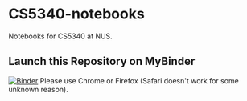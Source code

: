 # CS5340-notebooks
Notebooks for CS5340 at NUS. 

## Launch this Repository on MyBinder
[![Binder](https://mybinder.org/badge_logo.svg)](https://mybinder.org/v2/gh/crslab/CS5340-notebooks/master) 
Please use Chrome or Firefox (Safari doesn't work for some unknown reason).


